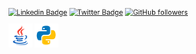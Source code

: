 <div align="centre">

[![Linkedin Badge](https://img.shields.io/badge/-justin?style=social&logo=Linkedin&logoColor=blue&link=https://www.linkedin.com/in/justin-potts-nyc/)](https://www.linkedin.com/in/justin-potts-nyc/) 
[![Twitter Badge](http://img.shields.io/badge/-@jpottsnyc?style=social&logo=twitter&logoColor=blue&link=https://twitter.com/jpottsnyc)](https://twitter.com/jpottsnyc) 
[![GitHub followers](https://img.shields.io/github/followers/jpza?label=Follow&style=social)](https://github.com/jpza/?tab=follow)

<img src="https://raw.githubusercontent.com/jpza/jpza/main/icons8-java-48.png"/>
<img src="https://raw.githubusercontent.com/jpza/jpza/main/icons8-python-48.png"/>
</div>



